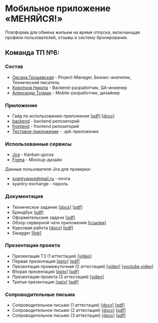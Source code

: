 # Мобильное приложение «МЕНЯЙСЯ!»

Платформа для обмена жильем на время отпуска, включающая профили пользователей, отзывы и систему бронирования.

## Команда ТП №6:
### Состав
-   [Оксана Грушевская](https://github.com/pizza4cheeze "Оксана Грушевская") - Project-Manager, Бизнес-анатилик, Технический писатель
-   [Коротков Никита](https://github.com/Sayntrywave "Коротков Никита") - Backend-разработчик, QA-инженер
-   [Александр Тузман](https://github.com/Allexande "Александр Тузман") - Mobile-разработчик, дизайнер

### Приложение 
- Гайд по использованию приложения [[pdf]](Документация/Гайд/Гайд_по_использованию_приложения.pdf) [[docx]](Документация/Гайд/Гайд_по_использованию_приложения.docx)
- [backend](https://github.com/Sayntrywave/exchange-backend) - backend репозиторий
- [frontend](https://github.com/Allexande/exchange-frontend) - frontend репозиторий
- [Тестовое приложение](https://github.com/Allexande/exchange-frontend/blob/main/app-release.apk) - .apk приложения

### Использованные сервисы
- [Jira](https://oogrusha.atlassian.net/jira/software/projects/OEMF/boards/1) -  Kanban-доска
- [Figma](https://www.figma.com/file/Pib5HBtBHyg5I0HHOKkQaH/Макет-"МЕНЯЙСЯ!"?type=design&node-id=0:1&mode=design&t=NsmhQ7naN5ZhgozG-1) - Mockup-дизайн

Данные пользователя Jira для проверки:
- syantywave@mail.ru - почта
- syantry-exchange - пароль

### Документация
- Техническое задание
  [[docx]](Документация/Техническое_задание/Техническое_задание.docx)
  [[pdf]](Документация/Техническое_задание/Техническое_задание.pdf)
- Брендбук [[pdf]](Документация/Брендбук/Брендбук.pdf)
- Оформительские задачи [[pdf]](Документация/Техническое_задание/Оформительские_задачи.pdf)
- Обзор серверной чати приложения  [[ссылка]](https://drive.google.com/file/d/1xqUAkgTK6E9PV_YmS9KfmdR0r7V6Ous0/view?usp=sharing)
- Курсовая работа 
   [[docx]](Документация/Курсовая/Курсовая_работа_Меняйся.docx)
   [[pdf]](Документация/Курсовая/Курсовая_работа_Меняйся.pdf)
- Swagger [[link]](https://82.148.29.11:8080/swagger-ui/index.html)

### Презентации проекта
- Презентация ТЗ (1 аттестация) [[video]](https://drive.google.com/file/d/1A9VLxambcZqrkJJhI21oWeEGToih64YC/view)
- Первая презентация 
  [[pptx]](Документация/Презентация_на_начальном_этапе/Презентация_1_аттестация.pptx) [[pdf]](Документация/Презентация_на_начальном_этапе/Презентация_1_аттестация.pdf)
- Презентация промежуточная (2 аттестация) [[video]](https://drive.google.com/file/d/1hARkxgVGV3ZwTgryuJj94j5rsaljJ7Dk/view?usp=sharing) [[youtube video]](https://youtu.be/6_djEYwWKek?si=jkcc5gjCsLYl5kpM)
- Вторая презентация 
  [[pptx]](Документация/Презентация_на_промежуточном_этапе/Презентация_2_аттестация.pptx) [[pdf]](Документация/Презентация_на_промежуточном_этапе/Презентация_2_аттестация.pdf)
- Презентация проекта (3 аттестация) [[video]](https://drive.google.com/drive/folders/1jCdbNsTNShmmPn8zkAP-46sgG18_m8r1?usp=sharing)
- Третья презентация [[pptx]](Документация/Презентация_проекта/Презентация_3_аттестация.pptx) [[pdf]](Документация/Презентация_проекта/Презентация_3_аттестация.pdf)

### Сопроводительные письма
- Сопроводительное письмо (1 аттестация)
[[docx]](Документация/Сопроводительное_письмо/Аттестация_1/Сопроводительное_письмо_1_атт.docx)
[[pdf]](Документация/Сопроводительное_письмо/Аттестация_1/Сопроводительное_письмо_1_атт.pdf)
- Сопроводительное письмо (2 аттестация)
[[docx]](Документация/Сопроводительное_письмо/Аттестация_2/Сопроводительное_письмо_2_атт.docx)
[[pdf]](Документация/Сопроводительное_письмо/Аттестация_2/Сопроводительное_письмо_2_атт.pdf)
- Сопроводительное письмо (3 аттестация)
[[docx]](Документация/Сопроводительное_письмо/Аттестация_3/Сопроводительное_письмо_3_атт.docx)
[[pdf]](Документация/Сопроводительное_письмо/Аттестация_3/Сопроводительное_письмо_3_атт.pdf)

